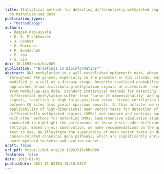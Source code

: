 ```yaml
---
title: Statistical methods for detecting differentially methylated regions based
  on MethylCap-seq data
publication_types:
  - "Methodology"
authors:
  - deepak-nag-ayyala
  - D. E. Frankhouser
  - J. Ganbat
  - G. Marcucci
  - R. Bundschuh
  - P. Yan
  - S. Lin
doi: 10.1093/bib/bbv089
publication: "*Briefings in Bioinformatics*"
abstract: DNA methylation is a well-established epigenetic mark, whose pattern
  throughout the genome, especially in the promoter or CpG islands, may be
  modified in a cell at a disease stage. Recently developed probabilistic
  approaches allow distributing methylation signals at nucleotide resolution
  from MethylCap-seq data. Standard statistical methods for detecting
  differential methylation suffer from ‘curse of dimensionality’ and sparsity in
  signals, resulting in high false-positive rates. Strong correlation of signals
  between CG sites also yields spurious results. In this article, we review
  applicability of high-dimensional mean vector tests for detection of
  differentially methylated regions (DMRs) and compare and contrast such tests
  with other methods for detecting DMRs. Comprehensive simulation studies are
  conducted to highlight the performance of these tests under different
  settings. Based on our observation, we make recommendations on the optimal
  test to use. We illustrate the superiority of mean vector tests in detecting
  cancer-related canonical gene pathways, which are significantly enriched for
  acute myeloid leukemia and ovarian cancer.
draft: false
url_pdf: https://doi.org/10.1093/bib/bbv089
featured: false
date: 2015-01-01
publishDate: 2021-11-08T03:10:10.682Z
---
```

